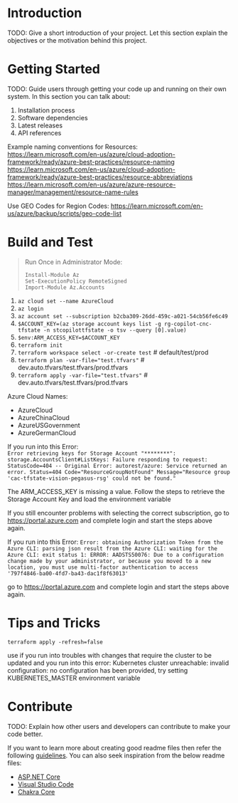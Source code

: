 # Introduction

TODO: Give a short introduction of your project. Let this section explain the objectives or the motivation behind this project.

# Getting Started

TODO: Guide users through getting your code up and running on their own system. In this section you can talk about:

1. Installation process
2. Software dependencies
3. Latest releases
4. API references

Example naming conventions for Resources:
https://learn.microsoft.com/en-us/azure/cloud-adoption-framework/ready/azure-best-practices/resource-naming
https://learn.microsoft.com/en-us/azure/cloud-adoption-framework/ready/azure-best-practices/resource-abbreviations
https://learn.microsoft.com/en-us/azure/azure-resource-manager/management/resource-name-rules

Use GEO Codes for Region Codes: https://learn.microsoft.com/en-us/azure/backup/scripts/geo-code-list

# Build and Test

> Run Once in Administrator Mode:
>
> ```
> Install-Module Az
> Set-ExecutionPolicy RemoteSigned
> Import-Module Az.Accounts
> ```

1. `az cloud set --name AzureCloud `
1. `az login`
1. `az account set --subscription b2cba309-26dd-459c-a021-54cb56fe6c49`
1. `$ACCOUNT_KEY=(az storage account keys list -g rg-copilot-cnc-tfstate -n stcopilottfstate -o tsv --query [0].value)`
1. `$env:ARM_ACCESS_KEY=$ACCOUNT_KEY`
1. `terraform init`
1. `terraform workspace select -or-create test` # default/test/prod
1. `terraform plan -var-file="test.tfvars"` # dev.auto.tfvars/test.tfvars/prod.tfvars
1. `terraform apply -var-file="test.tfvars"` # dev.auto.tfvars/test.tfvars/prod.tfvars

Azure Cloud Names:

- AzureCloud
- AzureChinaCloud
- AzureUSGovernment
- AzureGermanCloud

If you run into this Error:  
`Error retrieving keys for Storage Account "********": storage.AccountsClient#ListKeys: Failure responding to request: StatusCode=404 -- Original Error: autorest/azure: Service returned an error. Status=404 Code="ResourceGroupNotFound" Message="Resource group 'cac-tfstate-vision-pegasus-rsg' could not be found."`

The ARM_ACCESS_KEY is missing a value. Follow the steps to retrieve the Storage Account Key and load the environment variable

If you still encounter problems with selecting the correct subscription, go to https://portal.azure.com and complete login and start the steps above again.

If you run into this Error:
`Error: obtaining Authorization Token from the Azure CLI: parsing json result from the Azure CLI: waiting for the Azure CLI: exit status 1: ERROR: AADSTS50076: Due to a configuration change made by your administrator, or because you moved to a new location, you must use multi-factor authentication to access '797f4846-ba00-4fd7-ba43-dac1f8f63013'`

go to https://portal.azure.com and complete login and start the steps above again.

# Tips and Tricks

```
terraform apply -refresh=false
```

use if you run into troubles with changes that require the cluster to be updated and you run into this error: Kubernetes cluster unreachable: invalid configuration: no configuration has been provided, try setting KUBERNETES_MASTER environment variable

# Contribute

TODO: Explain how other users and developers can contribute to make your code better.

If you want to learn more about creating good readme files then refer the following [guidelines](https://docs.microsoft.com/en-us/azure/devops/repos/git/create-a-readme?view=azure-devops). You can also seek inspiration from the below readme files:

- [ASP.NET Core](https://github.com/aspnet/Home)
- [Visual Studio Code](https://github.com/Microsoft/vscode)
- [Chakra Core](https://github.com/Microsoft/ChakraCore)
